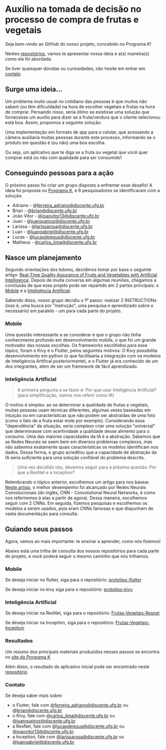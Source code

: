 # Auxílio na tomada de decisão no processo de compra de frutas e vegetais

Seja bem-vindo ao GitHub do nosso projeto, concebido no Programa K! 

Nestes [repositórios](https://github.com/orgs/Projeto-Frutas-Vegetais-Programa-K/repositories), vamos te apresentar nossa ideia e a(s) maneira(s) como ela foi abordada.

Se tiver quaisquer dúvidas ou curiosidades, não hesite em entrar em [contato](https://github.com/Projeto-Frutas-Vegetais-Programa-K/.github/blob/main/profile/README.md#contato)

## Surge uma ideia...

Um problema muito usual no cotidiano das pessoas é que muitos não sabem (ou têm dificuldade) na hora de escolher vegetais e frutas na hora de comprar. Pensando nisso, seria ótimo se existisse uma solução que fornecesse um auxílio para dizer se a fruta/verdura que o cliente selecionou está boa. Assim, propomos a seguinte solução:

Uma implementação em formato de app para o celular, que acessando a câmera auxiliaria muitas pessoas durante este processo, informando se o produto em questão é (ou não) uma boa escolha. 

Ou seja, um aplicativo que te diga se a fruta ou vegetal que você quer comprar está ou não com qualidade para ser consumido! 

## Conseguindo pessoas para a ação

O próximo passo foi criar um grupo disposto a enfrentar esse desafio! A ideia foi proposta no [Programa K](https://www.programak.info), e 8 pesquisadores se identificaram com a solução:

+ Adriano - @ferreira_adriano@discente.ufg.br 
+ Brian - @brian@discente.ufg.br
+ João Vitor - @joaovitor13@discente.ufg.br
+ Juan - @juanqueiroz@discente.ufg.br
+ Larissa - @larissarosa@discente.ufg.br
+ Luan - @luangabriel@discente.ufg.br
+ Lucas - @lucasdejesus@discente.ufg.br
+ Matheus - @carlos_lima@discente.ufg.br 

## Nasce um planejamento

Segundo orientações dos tutores, decidimos tomar por base o seguinte artigo: [Real-Time Quality Assurance of Fruits and Vegetables with
Artificial Intelligence](https://iopscience.iop.org/article/10.1088/1742-6596/2325/1/012055/pdf).
Depois de muita conversa em algumas reuniões, chegamos a conclusão de que esse projeto pode ser repartido em 2 partes principais: o [Mobile](https://github.com/Projeto-Frutas-Vegetais-Programa-K/.github/tree/main/profile#mobile) e a [Inteligência Antificial](https://github.com/Projeto-Frutas-Vegetais-Programa-K/.github/tree/main/profile#inteligência-artificial).

Sabendo disso, nosso grupo decidiu o 1º passo: realizar 2 INSTRUCTIONs (isso é, uma busca por "instrução", uma pesquisa e aprendizado sobre o necessário) em paralelo - um para cada parte do projeto.

### Mobile

Uma questão interessante a se considerar é que o grupo não tinha conhecimento profundo em desenvolvimento mobile, o que foi um grande motivador das nossas escolhas. Os frameworks escolhidos para esse tópico, foram o Kivy e o Flutter, pelos seguintes motivos: O Kivy possibilita desenvolvimento em python (o que facilitaaria a integração com os modelos de Inteligência Artifical posteriormente), e o Flutter já era conhecido de um dos integrantes, além de ser um framework de fácil aprendizado.

### Inteligência Artificial

> A primeira pergunta a se fazer é: Por que usar Inteligência Artificial? (para simplificação, vamos nos referir como IA)

O motivo é simples: ao se determinar a qualidade de frutas e vegetais, muitas pessoas usam técnicas diferentes, algumas vezes baseadas em intuição ou em características que não podem ser abstraídas de uma foto (como o fato de a fruta estar mole por exemplo). Considerando essa "dependência" da situação, seria complexo criar uma solução "universal" que determinasse com acertividade a qualidade desse alimento para o consumo.
Uma das maiores capacidades da IA é a abstração. Sabemos que as Redes Neurais se saem bem em diversos problemas complexos, mas não sabemos exatamente quais características os modelos identificam nos dados. Dessa forma, o grupo acreditou que a capacidade de abstração da IA seria suficiente para uma solução confiável do problema descrito.

> Uma vez decidido isto, devemos seguir para a próxima questão: Por que a ResNet e a Inception? 

Relembrando o tópico anterior, escolhemos um artigo para nos basear. [Neste artigo](https://iopscience.iop.org/article/10.1088/1742-6596/2325/1/012055/pdf), o melhor desempenho foi alcançado por Redes Neurais Convolucionais (do inglês, CNN - Convolutional Neural Networks, é como nos referiremos à elas a partir de agora). Dessa maneira, escolhemos seguir com 2 CNNs. Em seguida, fizemos pesquisas e escolhemos os modelos a serem usados, pois eram CNNs famosas e que dispunham de vasta documentação para consulta.

## Guiando seus passos

Agora, vamos ao mais importante: te ensinar a aprender, como nós fizemos!

Abaixo está uma trilha de consulta dos nossos repositórios para cada parte do projeto, e você poderá seguir o mesmo caminho que nós trilhamos.

### Mobile

Se deseja iniciar no flutter, siga para o repositório: [prototipo-flutter](https://github.com/Projeto-Frutas-Vegetais-Programa-K/prototipo-flutter)

Se deseja iniciar no kivy siga para o repositório: [prototipo-kivy](https://github.com/Projeto-Frutas-Vegetais-Programa-K/prototipo-kivy)

### Inteligência Artificial

Se deseja iniciar na ResNet, siga para o repositório: [Frutas-Vegetais-Resnet](https://github.com/Projeto-Frutas-Vegetais-Programa-K/Frutas-Vegetais-Resnet)

Se deseja iniciar na Inception, siga para o repositório: [Frutas-Vegetais-Inception](https://github.com/Projeto-Frutas-Vegetais-Programa-K/Frutas-Vegetais-Inception)

### Resultados

Um resumo dos principais materiais produzidos nesses passos se encontra no [site do Programa K](https://www.programak.info)

Além disso, o resultado do aplicativo inicial pode ser encontrado neste [repositório](https://github.com/Projeto-Frutas-Vegetais-Programa-K/picky).

### Contato

Se deseja saber mais sobre:

+ o Flutter, fale com @ferreira_adriano@discente.ufg.br ou @brian@discente.ufg.br
+ o Kivy, fale com @carlos_lima@discente.ufg.br ou @juanqueiroz@discente.ufg.br
+ a ResNet, fale com @lucasdejesus@discente.ufg.br ou @joaovitor13@discente.ufg.br
+ a Inception, fale com @larissarosa@discente.ufg.br ou @luangabriel@discente.ufg.br

